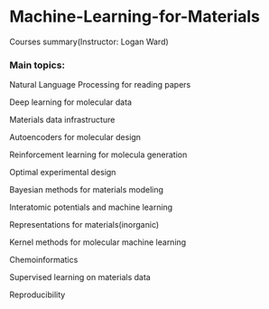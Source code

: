 # Machine-Learning-for-Materials
Courses summary(Instructor: Logan Ward)

### Main topics:

Natural Language Processing for reading papers

Deep learning for molecular data

Materials data infrastructure

Autoencoders for molecular design

Reinforcement learning for molecula generation

Optimal experimental design

Bayesian methods for materials modeling

Interatomic potentials and machine learning

Representations for materials(inorganic)

Kernel methods for molecular machine learning

Chemoinformatics

Supervised learning on materials data

Reproducibility
